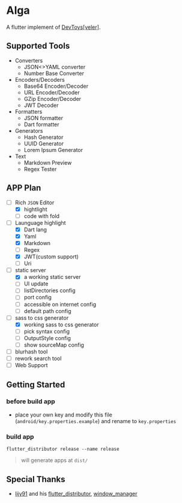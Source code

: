 # Alga

A flutter implement of [DevToys[veler]](https://github.com/veler/DevToys).


## Supported Tools

  * Converters
    * JSON<>YAML converter
    * Number Base Converter
  * Encoders/Decoders
    * Base64 Encoder/Decoder
    * URL Encoder/Decoder
    * GZip Encoder/Decoder
    * JWT Decoder
  * Formatters
    * JSON formatter
    * Dart formatter
  * Generators
    * Hash Generator
    * UUID Generator
    * Lorem Ipsum Generator
  * Text
    * Markdown Preview
    * Regex Tester

## APP Plan

* [ ] Rich `JSON` Editor
  * [x] hightlight
  * [ ] code with fold
* [ ] Launguage highlight
  * [x] Dart lang
  * [x] Yaml
  * [x] Markdown
  * [ ] Regex
  * [x] JWT(custom support)
  * [ ] Uri
* [ ] static server
  * [x] a working static server
  * [ ] UI update
  * [ ] listDirectories config
  * [ ] port config
  * [ ] accessible on internet config
  * [ ] default path config
* [ ] sass to css generator
  * [x] working sass to css generator
  * [ ] pick syntax config
  * [ ] OutputStyle config
  * [ ] show sourceMap config
* [ ] blurhash tool
* [ ] rework search tool
* [ ] Web Support

## Getting Started

### before build app

* place your own key and modify this file (`android/key.properties.example`) and rename to `key.properties`

### build app

```shell
flutter_distributor release --name release
```

> will generate apps at `dist/`

## Special Thanks

* [lijy91](https://github.com/lijy91) and his [flutter_distributor](https://github.com/leanflutter/flutter_distributor), [window_manager](https://github.com/leanflutter/window_manager)
